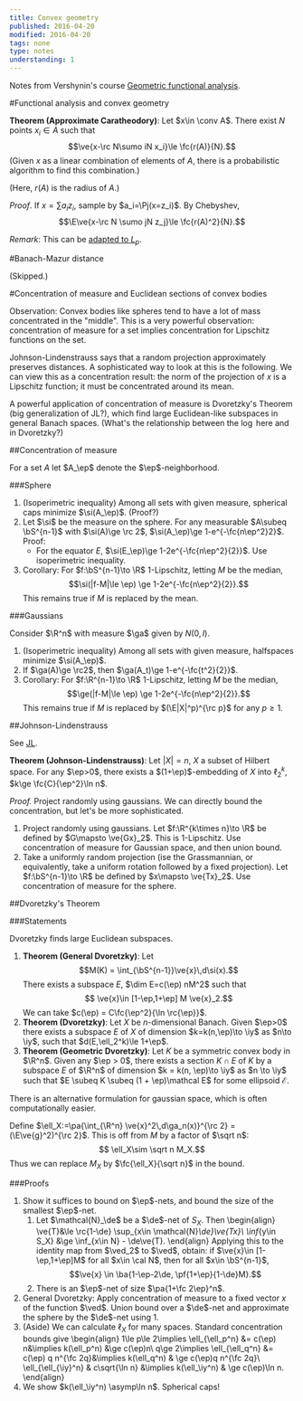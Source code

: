 ```yaml
---
title: Convex geometry
published: 2016-04-20
modified: 2016-04-20
tags: none
type: notes
understanding: 1
---
```


Notes from Vershynin's course [Geometric functional analysis](http://www-personal.umich.edu/~romanv/papers/GFA-book/GFA-book.pdf).

#Functional analysis and convex geometry

**Theorem (Approximate Caratheodory)**: Let $x\in \conv A$. There exist $N$ points $x_i\in A$ such that
$$\ve{x-\rc N\sumo iN x_i}\le \fc{r(A)}{N}.$$
(Given $x$ as a linear combination of elements of $A$, there is a probabilistic algorithm to find this combination.)

(Here, $r(A)$ is the radius of $A$.)

*Proof*. If $x=\sum a_i z_i$, sample by $a_i=\Pj(x=z_i)$. By Chebyshev,
$$\E\ve{x-\rc N \sumo jN z_j}\le \fc{r(A)^2}{N}.$$

*Remark*: This can be [adapted to $L_p$](../../../tcs/coding/ldc.html).

#Banach-Mazur distance

(Skipped.)

#Concentration of measure and Euclidean sections of convex bodies

Observation: Convex bodies like spheres tend to have a lot of mass concentrated in the "middle". This is a very powerful observation: concentration of measure for a set implies concentration for Lipschitz functions on the set.

Johnson-Lindenstrauss says that a random projection approximately preserves distances. A sophisticated way to look at this is the following. We can view this as a concentration result: the norm of the projection of $x$ is a Lipschitz function; it must be concentrated around its mean.

A powerful application of concentration of measure is Dvoretzky's Theorem (big generalization of JL?), which find large Euclidean-like subspaces in general Banach spaces. (What's the relationship between the $\log$ here and in Dvoretzky?)

##Concentration of measure

For a set $A$ let $A_\ep$ denote the $\ep$-neighborhood. 

###Sphere

1. (Isoperimetric inequality) Among all sets with given measure, spherical caps minimize $\si(A_\ep)$. (Proof?)
1. Let $\si$ be the measure on the sphere. For any measurable $A\subeq \bS^{n-1}$ with $\si(A)\ge \rc 2$, $\si(A_\ep)\ge 1-e^{-\fc{n\ep^2}2}$. Proof:
    * For the equator $E$, $\si(E_\ep)\ge 1-2e^{-\fc{n\ep^2}{2}}$. Use isoperimetric inequality.
2.  Corollary: For $f:\bS^{n-1}\to \R$ 1-Lipschitz, letting $M$ be the median,
    $$\si(|f-M|\le \ep) \ge 1-2e^{-\fc{n\ep^2}{2}}.$$
	This remains true if $M$ is replaced by the mean.

###Gaussians

Consider $\R^n$ with measure $\ga$ given by $N(0,I)$. 

1.  (Isoperimetric inequality) Among all sets with given measure, halfspaces minimize $\si(A_\ep)$.
2.  If $\ga(A)\ge \rc2$, then $\ga(A_t)\ge 1-e^{-\fc{t^2}{2}}$.
3.  Corollary: For $f:\R^{n-1}\to \R$ 1-Lipschitz, letting $M$ be the median,
    $$\ge(|f-M|\le \ep) \ge 1-2e^{-\fc{n\ep^2}{2}}.$$
	This remains true if $M$ is replaced by $(\E|X|^p)^{\rc p}$ for any $p\ge 1$.

##Johnson-Lindenstrauss

See [JL](../../../tcs/algorithms/jl.html).

**Theorem (Johnson-Lindenstrauss)**: 
Let $|X|=n$, $X$ a subset of Hilbert space. For any $\ep>0$, there exists a $(1+\ep)$-embedding of $X$ into $\ell_2^k$, $k\ge \fc{C}{\ep^2}\ln n$.

*Proof.* Project randomly using gaussians. We can directly bound the concentration, but let's be more sophisticated.

1.  Project randomly using gaussians. Let $f:\R^{k\times n}\to \R$ be defined by $G\mapsto \ve{Gx}_2$. This is 1-Lipschitz. Use concentration of measure for Gaussian space, and then union bound.
2.  Take a uniformly random projection (ise the Grassmannian, or equivalently, take a uniform rotation followed by a fixed projection). Let $f:\bS^{n-1}\to \R$ be defined by $x\mapsto \ve{Tx}_2$. Use concentration of measure for the sphere.

##Dvoretzky's Theorem

###Statements

Dvoretzky finds large Euclidean subspaces.

1.  **Theorem (General Dvoretzky)**: Let
    $$M(K) = \int_{\bS^{n-1}}\ve{x}\,d\si(x).$$
	There exists a subspace $E$, $\dim E=c(\ep) nM^2$ such that
	$$ \ve{x}\in [1-\ep,1+\ep] M \ve{x}_2.$$
	We can take $c(\ep) = C\fc{\ep^2}{\ln \rc{\ep}}$.
2.  **Theorem (Dvoretzky)**: Let $X$ be $n$-dimensional Banach. Given $\ep>0$ there exists a subspace $E$ of $X$ of dimension $k=k(n,\ep)\to \iy$ as $n\to \iy$, such that $d(E,\ell_2^k)\le 1+\ep$.
3.  **Theorem (Geometric Dvoretzky)**: Let $K$ be a symmetric convex body in $\R^n$. Given any $\ep > 0$, there exists a section $K \cap E$ of $K$ by a subspace $E$ of $\R^n$ of dimension $k = k(n, \ep)\to \iy$ as $n \to \iy$ such that $E \subeq K \subeq (1 + \ep)\mathcal E$ for some ellipsoid $\mathcal E$.

There is an alternative formulation for gaussian space, which is often computationally easier.

Define $\ell_X:=\pa{\int_{\R^n} \ve{x}^2\,d\ga_n(x)}^{\rc 2} = (\E\ve{g}^2)^{\rc 2}$. This is off from $M$ by a factor of $\sqrt n$:
$$ \ell_X\sim \sqrt n M_X.$$
Thus we can replace $M_X$ by $\fc{\ell_X}{\sqrt n}$ in the bound.

###Proofs

1.  Show it suffices to bound on $\ep$-nets, and bound the size of the smallest $\ep$-net.
    1.  Let $\mathcal{N}_\de$ be a $\de$-net of $S_X$. Then
	    \begin{align}
		\ve{T}&\le \rc{1-\de} \sup_{x\in \mathcal{N}_\de}\ve{Tx}\\
		\inf_{y\in S_X} &\ge \inf_{x\in N} - \de\ve{T}.
		\end{align}
		Applying this to the identity map from $\ved_2$ to $\ved$, obtain: if $\ve{x}\in [1-\ep,1+\ep]M$ for all $x\in \cal N$, then for all $x\in \bS^{n-1}$,
		$$\ve{x} \in \ba{1-\ep-2\de, \pf{1+\ep}{1-\de}M}.$$
	2.  There is an $\ep$-net of size $\pa{1+\fc 2\ep}^n$.
1.  General Dvoretzky: Apply concentration of measure to a fixed vector $x$ of the function $\ved$. Union bound over a $\de$-net and approximate the sphere by the $\de$-net using 1.
3.  (Aside) We can calculate $\ell_X$ for many spaces. Standard concentration bounds give
    \begin{align}
	1\le p\le 2\implies \ell_{\ell_p^n} &= c(\ep) n&\implies k(\ell_p^n) &\ge c(\ep)n\\
	q\ge 2\implies \ell_{\ell_q^n} &= c(\ep) q n^{\fc 2q}&\implies k(\ell_q^n) & \ge c(\ep)q n^{\fc 2q}\\
	\ell_{\ell_{\iy}^n} & c\sqrt{\ln n} &\implies k(\ell_\iy^n) & \ge c(\ep)\ln n.
	\end{align}
4.  We show $k(\ell_\iy^n) \asymp\ln n$. Spherical caps!

